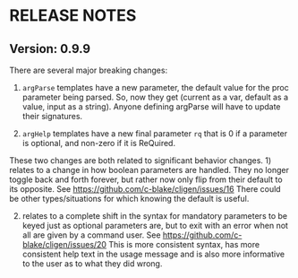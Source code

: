 RELEASE NOTES
=============

Version: 0.9.9
--------------

There are several major breaking changes:

 1. ``argParse`` templates have a new parameter, the default value for
    the proc parameter being parsed.  So, now they get (current as a var,
    default as a value, input as a string).  Anyone defining argParse
    will have to update their signatures.
   
 2. ``argHelp`` templates have a new final parameter ``rq`` that is 0 if
     a parameter is optional, and non-zero if it is ReQuired.

These two changes are both related to significant behavior changes.  1) relates
to a change in how boolean parameters are handled.  They no longer toggle back
and forth forever, but rather now only flip from their default to its opposite.
See https://github.com/c-blake/cligen/issues/16
There could be other types/situations for which knowing the default is useful.

2) relates to a complete shift in the syntax for mandatory parameters to be
keyed just as optional parameters are, but to exit with an error when not all
are given by a command user.  See https://github.com/c-blake/cligen/issues/20
This is more consistent syntax, has more consistent help text in the usage
message and is also more informative to the user as to what they did wrong.
